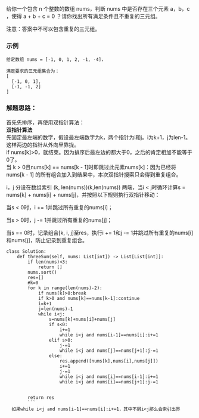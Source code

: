 给你一个包含 n 个整数的数组 nums，判断 nums 中是否存在三个元素 a，b，c ，使得 a + b + c = 0 ？请你找出所有满足条件且不重复的三元组。

注意：答案中不可以包含重复的三元组。

### 示例
```
给定数组 nums = [-1, 0, 1, 2, -1, -4]，

满足要求的三元组集合为：
[
  [-1, 0, 1],
  [-1, -1, 2]
]
```

### 解题思路：
首先先排序，再使用双指针算法：  
**双指针算法**  
先固定最左端的数字，假设最左端数字为k，两个指针为i和j。i为k+1，j为len-1。这样两边的指针从外向里靠拢。  
if nums[k]>0，就结束。因为排序后最左边的都大于0，之后的肯定相加不能等于0了。  
当 k > 0且nums[k] == nums[k - 1]时即跳过此元素nums[k]：因为已经将 nums[k - 1] 的所有组合加入到结果中，本次双指针搜索只会得到重复组合。

i，j 分设在数组索引 (k, len(nums))(k,len(nums)) 两端，当i < j时循环计算s = nums[k] + nums[i] + nums[j]，并按照以下规则执行双指针移动：  

当s < 0时，i += 1并跳过所有重复的nums[i]；

当s > 0时，j -= 1并跳过所有重复的nums[j]；

当s == 0时，记录组合[k, i, j]至res，执行i += 1和j -= 1并跳过所有重复的nums[i]和nums[j]，防止记录到重复组合。

```
class Solution:
    def threeSum(self, nums: List[int]) -> List[List[int]]:
        if len(nums)<3:
            return []
        nums.sort()
        res=[]
        #k=0
        for k in range(len(nums)-2):
            if nums[k]>0:break
            if k>0 and nums[k]==nums[k-1]:continue
            i=k+1
            j=len(nums)-1
            while i<j:
                s=nums[k]+nums[i]+nums[j]
                if s<0:
                    i+=1
                    while i<j and nums[i-1]==nums[i]:i+=1
                elif s>0:
                    j-=1
                    while i<j and nums[j]==nums[j+1]:j-=1
                else:
                    res.append([nums[k],nums[i],nums[j]])
                    i+=1
                    j-=1
                    while i<j and nums[i]==nums[i-1]:i+=1
                    while i<j and nums[i]==nums[j+1]:j-=1


        return res
        ```
  如果while i<j and nums[i-1]==nums[i]:i+=1，其中不屑i<j那么会索引出界






